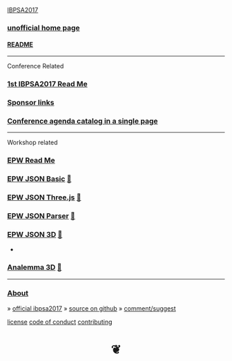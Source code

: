 <style>

#menu p { margin: 0 }

</style>

[IBPSA2017]( https://ibpsa2017.github.io )

### [unofficial home page]( index.html )

#### [README]( #README.md )

***

Conference Related

### [1st IBPSA2017 Read Me]( #./pages/readme-ibpsa-2017.md )
 
### [Sponsor links]( #menu-sponsor-links.md "View all 40 sites in a minute or two" )

### [Conference agenda catalog in a single page]( #./pages/sessions-building-simulation-2017.html "Speed your way to deciding what to see" )

***
Workshop related 

### [EPW Read Me]( #./pages/readme-epw.md )

### [EPW JSON Basic]( #epw-json-menu/README.md "get started reading EPW JSON" ) [&#x1F517;]( epw-json-menu/mnu-epw-json-ui.html )

### [EPW JSON Three.js]( #epw-json-threejs/README.md "get started reading EPW JSON" ) [&#x1F517;]( epw-json-threejs/index.html )

### [EPW JSON Parser]( #epw-json-parser/README.md "A fun fail" ) [&#x1F517;]( epw-json-parser/epw-parser-r2.html )

### [EPW JSON 3D]( #epw-json-3d/README.md "Watch time fly" ) [&#x1F517;]( epw-json-3d/index.html )

-

### [Analemma 3D]( #analemma3-3d/README.md ) [&#x1F517;]( analemma3-3d/index.html )

<!--
### [Room Builder]( #room-builder/README.md ) [&#x1F517;]( room-builder/index.html )
-->

***

### [About]( #./pages/about.md )

&raquo; [official ibpsa2017]( http://www.buildingsimulation2017.org/ )
&raquo; [source on github]( https://github.com/ibpsa2017/ibpsa2017.github.io "Your BS2017 happy place" )
&raquo; [comment/suggest]( https://github.com/ibpsa2017/ibpsa2017.github.io/issues "a good place to holler" )

[license]( #./pages/license.md )
[code of conduct]( #./pages/code-of-conduct.md )
[contributing]( #./pages/contributing.md )
<h1 style=text-align:center; > &#x2766; </h1>


